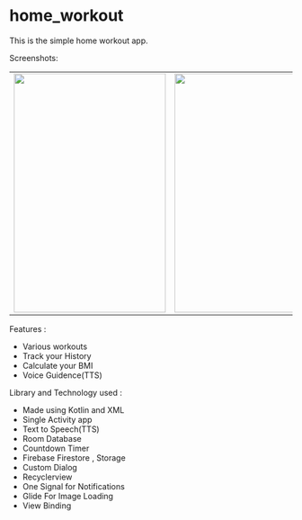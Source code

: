 # home_workout
This is the simple home workout app.

Screenshots:

<table>
 <tr>
    <td><img src="https://user-images.githubusercontent.com/83571003/173035934-bb9c840f-9e6b-4b7d-846b-96808e7c4c75.png" width=270 height=425></td>
    <td><img src="https://user-images.githubusercontent.com/83571003/173035951-46f21b87-9b6f-45a1-b098-3b223f5fe8bf.png" width=270 height=425></td>
    <td><img src="https://user-images.githubusercontent.com/83571003/173037190-720863fa-e8d1-4a70-9f33-c0195ad41ee9.png" width=270 height=425></td>
   <td><img src="https://user-images.githubusercontent.com/83571003/173037296-21c8e3ae-9c33-494b-b087-7a852c264d3b.png" width=270 height=425></td>
  </tr>
 </table>
 
 
  Features :
 
 * Various workouts<br/>
 * Track your History<br/>
 * Calculate your BMI<br/>
 * Voice Guidence(TTS) <br/>
 
 Library and Technology used :
 
 * Made using Kotlin and XML<br/>
 * Single Activity app<br/>
 * Text to Speech(TTS)<br/>
 * Room Database <br/>
 * Countdown Timer<br/>
 * Firebase Firestore , Storage <br/>
 * Custom Dialog<br/>
 * Recyclerview <br/>
 * One Signal for Notifications<br/>
 * Glide For Image Loading <br/>
 * View Binding<br/>
